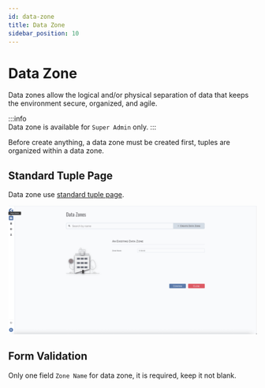 ```yaml
---
id: data-zone  
title: Data Zone  
sidebar_position: 10
---
```


# Data Zone

Data zones allow the logical and/or physical separation of data that keeps the environment secure, organized, and agile.

:::info  
Data zone is available for `Super Admin` only.
:::

Before create anything, a data zone must be created first, tuples are organized within a data zone.

## Standard Tuple Page

Data zone use [standard tuple page](../standard-tuple-page).

![Edit Data Zone](images/data-zone.png)

## Form Validation

Only one field `Zone Name` for data zone, it is required, keep it not blank.
